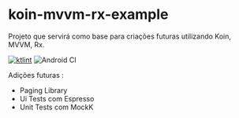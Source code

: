 # koin-mvvm-rx-example


Projeto que servirá como base para criações futuras utilizando Koin, MVVM, Rx.

<a href="https://ktlint.github.io/"><img src="https://img.shields.io/badge/code%20style-%E2%9D%A4-FF4081.svg" alt="ktlint"></a> ![Android CI](https://github.com/1jGabriel/koin-mvvm-rx-example/workflows/Android%20CI/badge.svg)

Adições futuras :

- Paging Library
- Ui Tests com Espresso
- Unit Tests com MockK

